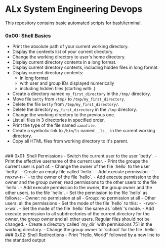 # ALx System Engineering Devops
This repository contains basic automated scripts for bash/terminal.
<br />
### 0x00: Shell Basics
- Print the absolute path of your current working directory.
- Display the contents list of your current directory.
- Change the working directory to user's home directory.
- Display current directory contents in a long format.
- Display current directory contents, including hidden files in long format.
- Display current directory contents:
	- in long format
	- with user and group IDs displayed numerically
	- including hidden files (starting with .)
- Create a directory named `my_first_directory` in the `/tmp/` directory.
- Move file `betty` from `/tmp/` to `/tmp/my_first_directory`.
- Delete the file `betty` from `/tmp/my_first_directory/`.
- Delete the directory `my_first_directory` in the `/tmp` directory.
- Change the working directory to the previous one.
- List all files in 3 directories in specified order.
- Print the type of the file named `iamafile`.
- Create a symbolic link to `/bin/ls` named `__ls__` in the current working directory.
- Copy all HTML files from working directory to it's parent.

<br />
### 0x01: Shell Permissions
- Switch the current user to the user `betty`.
- Print the effective username of the current user.
- Print the groups the current user is part of.
- Change the owner of the file `hello` to the user `betty`.
- Create an empty file called `hello`.
- Add execute permission - `-rwxrw-r--` - to the owner of the file `hello`.
- Add execute permission to the owner and the group owner, read permissions to the other users to the file `hello`.
- Add execute permission to the owner, the group owner and the other users, to the file `hello`.
- Set the permission to the file `hello` as follows:
	- Owner: no permission at all
	- Group: no permission at all
	- Other users: all the permissions
- Set the mode of the file `hello` to this: - `-rwxr-x-wx`.
- Set the mode of the file `hello` the same as `olleh`'s mode.
- Add execute permission to all subdirectories of the current directory for the owner, the group owner and all other users. Regular files should not be changed.
- Create a directory called `my_dir` with permissions 751 in the working directory.
- Change the group owner to `school` for the file `hello`.

<br />
### 0x02: Shell Redirections
- Print "Hello, World" followed by a new line to the standard output
